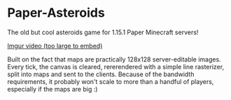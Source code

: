 # Paper-Asteroids
The old but cool asteroids game for 1.15.1 Paper Minecraft servers!

[Imgur video (too large to embed)](https://i.imgur.com/2q6Qnjm.mp4)

Built on the fact that maps are practically 128x128 server-editable images. Every tick, the canvas is cleared, rererendered with a simple line rasterizer, split into maps and sent to the clients. Because of the bandwidth requirements, it probably won't scale to more than a handful of players, especially if the maps are big :)

